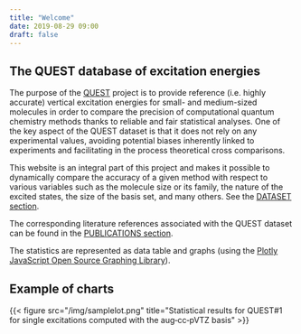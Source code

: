```yaml
---
title: "Welcome"
date: 2019-08-29 09:00
draft: false
---
```


## The QUEST database of excitation energies
The purpose of the [QUEST](about) project is to provide reference (i.e. highly accurate) vertical excitation energies for small- and medium-sized molecules in order to compare the precision of computational quantum chemistry methods thanks to reliable and fair statistical analyses. 
One of the key aspect of the QUEST dataset is that it does not rely on any experimental values, avoiding potential biases inherently linked to experiments and facilitating in the process theoretical cross comparisons.

This website is an integral part of this project and makes it possible to dynamically compare the accuracy of a given method with respect to various variables such as the molecule size or its family, the nature of the excited states, the size of the basis set, and many others. See the [DATASET section](dataset).

The corresponding literature references associated with the QUEST dataset can be found in the [PUBLICATIONS section](publications).

The statistics are represented as data table and graphs (using the [Plotly JavaScript Open Source Graphing Library](https://plotly.com/javascript)).

## Example of charts
{{< figure src="/img/samplelot.png" title="Statistical results for QUEST#1 for single excitations computed with the aug‑cc‑pVTZ basis" >}}



